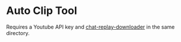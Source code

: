 # Auto Clip Tool

Requires a Youtube API key and [chat-replay-downloader](https://github.com/xenova/chat-replay-downloader) in the same directory.